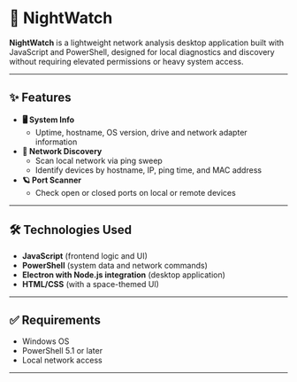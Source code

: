 # 🌙 NightWatch

**NightWatch** is a lightweight network analysis desktop application built with JavaScript and PowerShell, designed for local diagnostics and discovery without requiring elevated permissions or heavy system access.

---

## ✨ Features

- **🖥️ System Info**
  - Uptime, hostname, OS version, drive and network adapter information
- **🔭 Network Discovery**
  - Scan local network via ping sweep
  - Identify devices by hostname, IP, ping time, and MAC address
- **🪐 Port Scanner**
  - Check open or closed ports on local or remote devices

---

## 🛠️ Technologies Used

- **JavaScript** (frontend logic and UI)
- **PowerShell** (system data and network commands)
- **Electron with Node.js integration** (desktop application)
- **HTML/CSS** (with a space-themed UI)

---

## ✅ Requirements

- Windows OS
- PowerShell 5.1 or later
- Local network access

---
